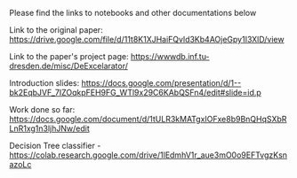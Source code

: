 Please find the links to notebooks and other documentations below


Link to the original paper: https://drive.google.com/file/d/11t8K1XJHaiFQvld3Kb4AOjeGpy1I3XlD/view

Link to the paper's project page: https://wwwdb.inf.tu-dresden.de/misc/DeExcelarator/

Introduction slides: https://docs.google.com/presentation/d/1--bk2EqbJVF_7IZOqkpFEH9FG_WTl9x29C6KAbQSFn4/edit#slide=id.p

Work done so far: https://docs.google.com/document/d/1tULR3kMATgxIOFxe8b9BnQHqSXbRLnR1xg1n3ljhJNw/edit

Decision Tree classifier - https://colab.research.google.com/drive/1lEdmhV1r_aue3mO0o9EFTvgzKsnazoLc
